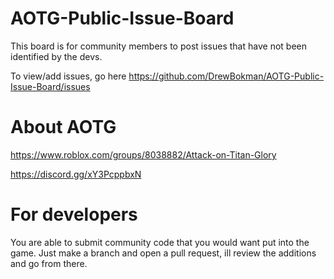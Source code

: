 # AOTG-Public-Issue-Board
This board is for community members to post issues that have not been identified by the devs.


To view/add issues, go here https://github.com/DrewBokman/AOTG-Public-Issue-Board/issues

# About AOTG
https://www.roblox.com/groups/8038882/Attack-on-Titan-Glory

https://discord.gg/xY3PcppbxN

# For developers
You are able to submit community code that you would want put into the game. Just make a branch and open a pull request, ill review the additions and go from there.
